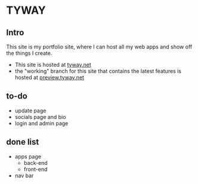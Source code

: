 # TYWAY

## Intro
This site is my portfolio site, where I can host all my web apps and show off the things I create.
* This site is hosted at [tyway.net](http://tyway.net)
* the "working" branch for this site that contains the latest features is hosted at [preview.tyway.net](http://preview.tyway.net)

## to-do
* update page
* socials page and bio
* login and admin page
## done list
* apps page
  * back-end
  * front-end
* nav bar